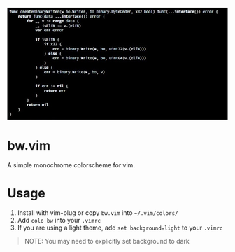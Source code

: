 ![Screenshot](screenshot.jpg)
# bw.vim
A simple monochrome colorscheme for vim.

# Usage
1. Install with vim-plug or copy `bw.vim` into `~/.vim/colors/`
2. Add `colo bw` into your `.vimrc`
3. If you are using a light theme, add `set background=light` to your `.vimrc`

> NOTE: You may need to explicitly set background to dark
